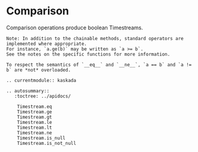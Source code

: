 # Comparison

Comparison operations produce boolean Timestreams.

```{note}
Note: In addition to the chainable methods, standard operators are implemented where appropriate.
For instance, `a.ge(b)` may be written as `a >= b`.
See the notes on the specific functions for more information.

To respect the semantics of `__eq__` and `__ne__`, `a == b` and `a != b` are *not* overloaded.
```

```{eval-rst}
.. currentmodule:: kaskada

.. autosummary::
   :toctree: ../apidocs/

    Timestream.eq
    Timestream.ge
    Timestream.gt
    Timestream.le
    Timestream.lt
    Timestream.ne
    Timestream.is_null
    Timestream.is_not_null
```